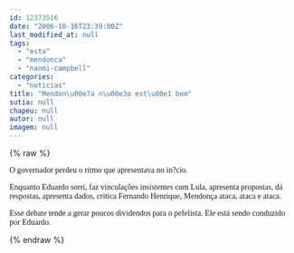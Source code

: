 ```yaml
---
id: 12373516
date: "2006-10-16T23:39:00Z"
last_modified_at: null
tags:
  - "esta"
  - "mendonca"
  - "naomi-campbell"
categories:
  - "noticias"
title: "Mendon\u00e7a n\u00e3o est\u00e1 bem"
sutia: null
chapeu: null
autor: null
imagem: null
---
```

{% raw %}
<p><P><FONT face=Verdana>O governador perdeu o ritmo que apresentava no in?cio. </FONT></P></p>
<p><P><FONT face=Verdana>Enquanto Eduardo sorri, faz vinculações insistentes com Lula, apresenta propostas, dá respostas, apresenta dados, critica Fernando Henrique, Mendonça ataca, ataca e ataca. </FONT></P></p>
<p><P><FONT face=Verdana>Esse debate tende a gerar poucos dividendos para o pefelista. Ele está sendo conduzido por Eduardo.</FONT></P> </p>
{% endraw %}